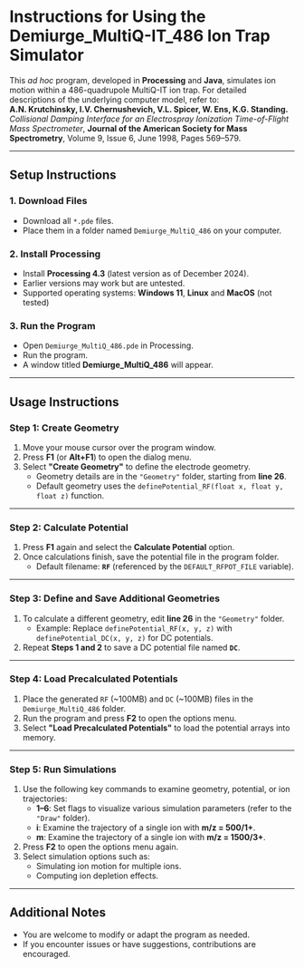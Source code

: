# **Instructions for Using the Demiurge_MultiQ-IT_486 Ion Trap Simulator**

This _ad hoc_ program, developed in **Processing** and **Java**, simulates ion motion within a 486-quadrupole MultiQ-IT ion trap. For detailed descriptions of the underlying computer model, refer to:  
**A.N. Krutchinsky, I.V. Chernushevich, V.L. Spicer, W. Ens, K.G. Standing.** *Collisional Damping Interface for an Electrospray Ionization Time-of-Flight Mass Spectrometer*, **Journal of the American Society for Mass Spectrometry**, Volume 9, Issue 6, June 1998, Pages 569–579.

---

## **Setup Instructions**

### 1. **Download Files**
- Download all `*.pde` files.
- Place them in a folder named `Demiurge_MultiQ_486` on your computer.

### 2. **Install Processing**
- Install **Processing 4.3** (latest version as of December 2024).
- Earlier versions may work but are untested.
- Supported operating systems: **Windows 11**, **Linux** and **MacOS** (not tested)

### 3. **Run the Program**
- Open `Demiurge_MultiQ_486.pde` in Processing.
- Run the program.
- A window titled **Demiurge_MultiQ_486** will appear.

---

## **Usage Instructions**

### **Step 1: Create Geometry**
1. Move your mouse cursor over the program window.
2. Press **F1** (or **Alt+F1**) to open the dialog menu.
3. Select **"Create Geometry"** to define the electrode geometry.
   - Geometry details are in the `"Geometry"` folder, starting from **line 26**.
   - Default geometry uses the `definePotential_RF(float x, float y, float z)` function.

---

### **Step 2: Calculate Potential**
1. Press **F1** again and select the **Calculate Potential** option.
2. Once calculations finish, save the potential file in the program folder.
   - Default filename: **`RF`** (referenced by the `DEFAULT_RFPOT_FILE` variable).

---

### **Step 3: Define and Save Additional Geometries**
1. To calculate a different geometry, edit **line 26** in the `"Geometry"` folder.
   - Example: Replace `definePotential_RF(x, y, z)` with `definePotential_DC(x, y, z)` for DC potentials.
2. Repeat **Steps 1 and 2** to save a DC potential file named **`DC`**.

---

### **Step 4: Load Precalculated Potentials**
1. Place the generated `RF` (~100MB) and `DC` (~100MB) files in the `Demiurge_MultiQ_486` folder.
2. Run the program and press **F2** to open the options menu.
3. Select **"Load Precalculated Potentials"** to load the potential arrays into memory.

---

### **Step 5: Run Simulations**
1. Use the following key commands to examine geometry, potential, or ion trajectories:
   - **1–6**: Set flags to visualize various simulation parameters (refer to the `"Draw"` folder).
   - **i**: Examine the trajectory of a single ion with **m/z = 500/1+**.
   - **m**: Examine the trajectory of a single ion with **m/z = 1500/3+**.
2. Press **F2** to open the options menu again.
3. Select simulation options such as:
   - Simulating ion motion for multiple ions.
   - Computing ion depletion effects.

---

## **Additional Notes**
- You are welcome to modify or adapt the program as needed.
- If you encounter issues or have suggestions, contributions are encouraged.

